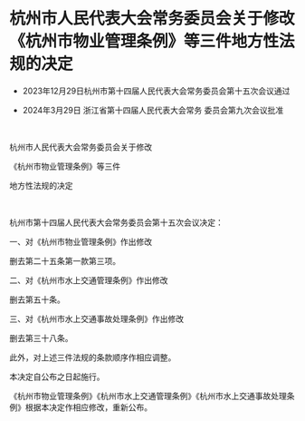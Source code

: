 # 杭州市人民代表大会常务委员会关于修改《杭州市物业管理条例》等三件地方性法规的决定

- 2023年12月29日杭州市第十四届人民代表大会常务委员会第十五次会议通过

- 2024年3月29日
  浙江省第十四届人民代表大会常务
  委员会第九次会议批准

<!-- INFO END -->

​

杭州市人民代表大会常务委员会关于修改

《杭州市物业管理条例》等三件

地方性法规的决定

​

杭州市第十四届人民代表大会常务委员会第十五次会议决定：

一、对《杭州市物业管理条例》作出修改

删去第二十五条第一款第三项。

二、对《杭州市水上交通管理条例》作出修改

删去第五十条。

三、对《杭州市水上交通事故处理条例》作出修改

删去第三十八条。

此外，对上述三件法规的条款顺序作相应调整。

本决定自公布之日起施行。

《杭州市物业管理条例》《杭州市水上交通管理条例》《杭州市水上交通事故处理条例》根据本决定作相应修改，重新公布。
